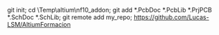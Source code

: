 git init;
cd \Temp\altium\nf10_addon;
git add *.PcbDoc *.PcbLib *.PrjPCB *.SchDoc *.SchLib;
git remote add my_repo;
https://github.com/Lucas-LSM/AltiumFormacion
